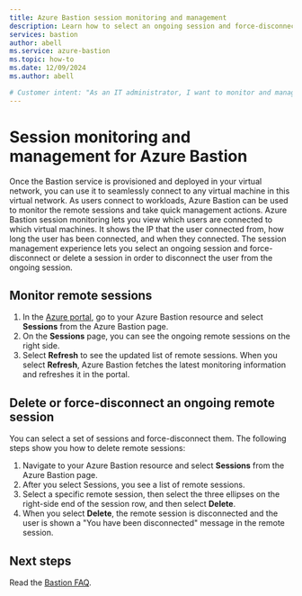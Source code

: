 ```yaml
---
title: Azure Bastion session monitoring and management
description: Learn how to select an ongoing session and force-disconnect or delete it.
services: bastion
author: abell
ms.service: azure-bastion
ms.topic: how-to
ms.date: 12/09/2024
ms.author: abell

# Customer intent: "As an IT administrator, I want to monitor and manage remote sessions in Azure Bastion, so that I can ensure security and control over user access to virtual machines."
---
```


# Session monitoring and management for Azure Bastion

Once the Bastion service is provisioned and deployed in your virtual network, you can use it to seamlessly connect to any virtual machine in this virtual network. As users connect to workloads, Azure Bastion can be used to monitor the remote sessions and take quick management actions. Azure Bastion session monitoring lets you view which users are connected to which virtual machines. It shows the IP that the user connected from, how long the user has been connected, and when they connected. The session management experience lets you select an ongoing session and force-disconnect or delete a session in order to disconnect the user from the ongoing session.

## <a name="monitor"></a>Monitor remote sessions

1. In the [Azure portal](https://portal.azure.com), go to your Azure Bastion resource and select **Sessions** from the Azure Bastion page.
1. On the **Sessions** page, you can see the ongoing remote sessions on the right side.
1. Select **Refresh** to see the updated list of remote sessions. When you select **Refresh**, Azure Bastion fetches the latest monitoring information and refreshes it in the portal.

## <a name="view"></a>Delete or force-disconnect an ongoing remote session

You can select a set of sessions and force-disconnect them. The following steps show you how to delete remote sessions:

1. Navigate to your Azure Bastion resource and select **Sessions** from the Azure Bastion page.
1. After you select Sessions, you see a list of remote sessions.
1. Select a specific remote session, then select the three ellipses on the right-side end of the session row, and then select **Delete**.
1. When you select **Delete**, the remote session is disconnected and the user is shown a "You have been disconnected" message in the remote session.

## Next steps

Read the [Bastion FAQ](bastion-faq.md).
